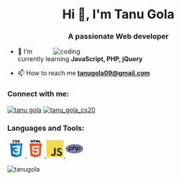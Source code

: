 <h1 align="center">Hi 👋, I'm Tanu Gola</h1>
<h3 align="center">A passionate Web developer</h3>
<img align="right" alt="coding" width="400" src="https://cdn.dribbble.com/users/1920348/screenshots/4332641/shot09.gif">

- 🌱 I’m currently learning **JavaScript, PHP, jQuery**

- 📫 How to reach me **tanugola09@gmail.com**

<h3 align="left">Connect with me:</h3>
<p align="left">
<a href="https://linkedin.com/in/tanu gola" target="blank"><img align="center" src="https://raw.githubusercontent.com/rahuldkjain/github-profile-readme-generator/master/src/images/icons/Social/linked-in-alt.svg" alt="tanu gola" height="30" width="40" /></a>
<a href="https://www.hackerrank.com/tanu_gola_cs20" target="blank"><img align="center" src="https://raw.githubusercontent.com/rahuldkjain/github-profile-readme-generator/master/src/images/icons/Social/hackerrank.svg" alt="tanu_gola_cs20" height="30" width="40" /></a>
</p>

<h3 align="left">Languages and Tools:</h3>
<p align="left"> <a href="https://www.w3schools.com/css/" target="_blank" rel="noreferrer"> <img src="https://raw.githubusercontent.com/devicons/devicon/master/icons/css3/css3-original-wordmark.svg" alt="css3" width="40" height="40"/> </a> <a href="https://www.w3.org/html/" target="_blank" rel="noreferrer"> <img src="https://raw.githubusercontent.com/devicons/devicon/master/icons/html5/html5-original-wordmark.svg" alt="html5" width="40" height="40"/> </a> <a href="https://developer.mozilla.org/en-US/docs/Web/JavaScript" target="_blank" rel="noreferrer"> <img src="https://raw.githubusercontent.com/devicons/devicon/master/icons/javascript/javascript-original.svg" alt="javascript" width="40" height="40"/> </a> <a href="https://www.php.net" target="_blank" rel="noreferrer"> <img src="https://raw.githubusercontent.com/devicons/devicon/master/icons/php/php-original.svg" alt="php" width="40" height="40"/> </a> </p>

<p><img align="center" src="https://github-readme-stats.vercel.app/api/top-langs?username=tanugola&show_icons=true&locale=en&layout=compact" alt="tanugola" /></p>
